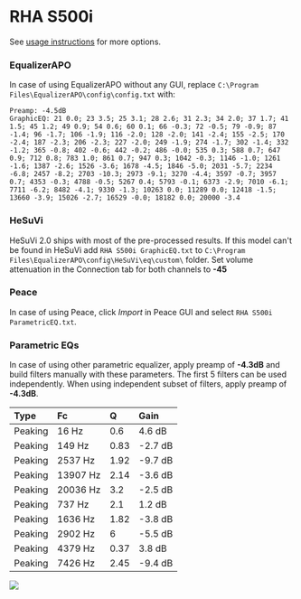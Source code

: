 # RHA S500i
See [usage instructions](https://github.com/jaakkopasanen/AutoEq#usage) for more options.

### EqualizerAPO
In case of using EqualizerAPO without any GUI, replace `C:\Program Files\EqualizerAPO\config\config.txt`
with:
```
Preamp: -4.5dB
GraphicEQ: 21 0.0; 23 3.5; 25 3.1; 28 2.6; 31 2.3; 34 2.0; 37 1.7; 41 1.5; 45 1.2; 49 0.9; 54 0.6; 60 0.1; 66 -0.3; 72 -0.5; 79 -0.9; 87 -1.4; 96 -1.7; 106 -1.9; 116 -2.0; 128 -2.0; 141 -2.4; 155 -2.5; 170 -2.4; 187 -2.3; 206 -2.3; 227 -2.0; 249 -1.9; 274 -1.7; 302 -1.4; 332 -1.2; 365 -0.8; 402 -0.6; 442 -0.2; 486 -0.0; 535 0.3; 588 0.7; 647 0.9; 712 0.8; 783 1.0; 861 0.7; 947 0.3; 1042 -0.3; 1146 -1.0; 1261 -1.6; 1387 -2.6; 1526 -3.6; 1678 -4.5; 1846 -5.0; 2031 -5.7; 2234 -6.8; 2457 -8.2; 2703 -10.3; 2973 -9.1; 3270 -4.4; 3597 -0.7; 3957 0.7; 4353 -0.3; 4788 -0.5; 5267 0.4; 5793 -0.1; 6373 -2.9; 7010 -6.1; 7711 -6.2; 8482 -4.1; 9330 -1.3; 10263 0.0; 11289 0.0; 12418 -1.5; 13660 -3.9; 15026 -2.7; 16529 -0.0; 18182 0.0; 20000 -3.4
```

### HeSuVi
HeSuVi 2.0 ships with most of the pre-processed results. If this model can't be found in HeSuVi add
`RHA S500i GraphicEQ.txt` to `C:\Program Files\EqualizerAPO\config\HeSuVi\eq\custom\` folder.
Set volume attenuation in the Connection tab for both channels to **-45**

### Peace
In case of using Peace, click *Import* in Peace GUI and select `RHA S500i ParametricEQ.txt`.

### Parametric EQs
In case of using other parametric equalizer, apply preamp of **-4.3dB** and build filters manually
with these parameters. The first 5 filters can be used independently.
When using independent subset of filters, apply preamp of **-4.3dB**.

| Type    | Fc       |    Q | Gain    |
|:--------|:---------|:-----|:--------|
| Peaking | 16 Hz    | 0.6  | 4.6 dB  |
| Peaking | 149 Hz   | 0.83 | -2.7 dB |
| Peaking | 2537 Hz  | 1.92 | -9.7 dB |
| Peaking | 13907 Hz | 2.14 | -3.6 dB |
| Peaking | 20036 Hz | 3.2  | -2.5 dB |
| Peaking | 737 Hz   | 2.1  | 1.2 dB  |
| Peaking | 1636 Hz  | 1.82 | -3.8 dB |
| Peaking | 2902 Hz  | 6    | -5.5 dB |
| Peaking | 4379 Hz  | 0.37 | 3.8 dB  |
| Peaking | 7426 Hz  | 2.45 | -9.4 dB |

![](https://raw.githubusercontent.com/jaakkopasanen/AutoEq/master/results/innerfidelity/sbaf-serious/RHA%20S500i/RHA%20S500i.png)